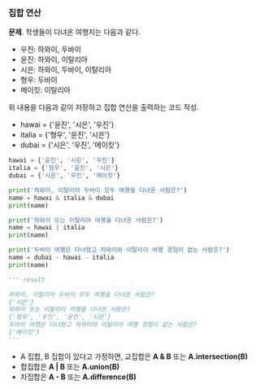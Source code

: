 ### 집합 연산
**문제**. 학생들이 다녀온 여행지는 다음과 같다.  
- 우진: 하와이, 두바이
- 윤진: 하와이, 이탈리아
- 시은: 하와이, 두바이, 이탈리아
- 형우: 두바이
- 메이킷: 이탈리아
  
위 내용을 다음과 같이 저장하고 집합 연산을 출력하는 코드 작성.  
- hawai = {'윤진', '시은', '우진'}
- italia = {'형우', '윤진', '시은'}
- dubai = {'시은', '우진', '메이킷'}
  
```py
hawai = {'윤진', '시은', '우진'}
italia = {'형우', '윤진', '시은'}
dubai = {'시은', '우진', '메이킷'}

print('하와이, 이탈리아 두바이 모두 여행을 다녀온 사람은?')
name = hawai & italia & dubai
print(name)

print('하와이 또는 이탈리아 여행을 다녀온 사람은?')
name = hawai | italia
print(name)

print('두바이 여행은 다녀왔고 하와이와 이탈리아 여행 경험이 없는 사람은?')
name = dubai - hawai - italia
print(name)

''' result

하와이, 이탈리아 두바이 모두 여행을 다녀온 사람은?
{'시은'}
하와이 또는 이탈리아 여행을 다녀온 사람은?
{'형우', '우진', '윤진', '시은'}
두바이 여행은 다녀왔고 하와이와 이탈리아 여행 경험이 없는 사람은?
{'메이킷'}
'''
```
  
- A 집합, B 집합이 있다고 가정하면, 교집합은 **A & B** 또는 **A.intersection(B)**
- 합집합은 **A | B** 또는 **A.union(B)**
- 차집합은 **A - B** 또는 **A.difference(B)**